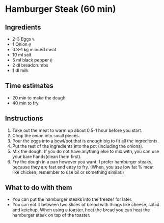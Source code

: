 # Hamburger Steak (60 min)

## Ingredients
* 2-3 Eggs `%`
* 1 Onion `@`
* 0.8-1 kg minced meat
* 10 ml salt
* 5 ml black pepper `@`
* 2 dl breadcrumbs
* 1 dl milk

## Time estimates
* 20 min to make the dough
* 40 min to fry

## Instructions
1. Take out the meat to warm up about 0.5-1 hour before you start.
1. Chop the onion into small pieces.
1. Pour the eggs into a bowl/pot that is enough big to fit all the ingredients.
1. Put the rest of the ingredients into the pot (including the onions).
1. Mix the dough. If you do not have anything else to mix with, you can use your bare hands(clean them first).
1. Fry the dough in a pan however you want. I prefer hamburger steaks, because they are fast and easy to fry. (When, you use low fat % meat like chicken, remember to use oil or something similar.)

## What to do with them
* You can put the hamburger steaks into the freezer for later.
* You can eat it between two slices of bread with things like cheese, salad and ketchup. When using a toaster, heat the bread you can heat the hamburger steak on top of the toaster.
